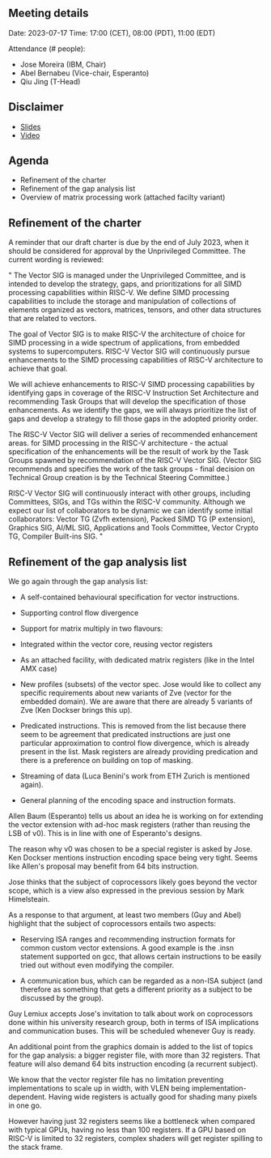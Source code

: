 ## Meeting details

Date: 2023-07-17
Time: 17:00 (CET), 08:00 (PDT), 11:00 (EDT)

Attendance (# people):

- Jose Moreira (IBM, Chair)
- Abel Bernabeu (Vice-chair, Esperanto)
- Qiu Jing (T-Head)

## Disclaimer

- [Slides](https://docs.google.com/presentation/d/1LNhpuNwU54TgwGfcl-Fgf4HUFxCxh0AztPaeqMuRQRw)
- [Video](https://drive.google.com/file/d/1y_XWJus8M5ZwSQ2cvEOzCjlOmsmXOnN4/view)

## Agenda
- Refinement of the charter
- Refinement of the gap analysis list
- Overview of matrix processing work (attached facilty variant)

## Refinement of the charter
A reminder that our draft charter is due by the end of July 2023, when it should be considered for approval by the Unprivileged Committee. The current wording is reviewed:

"
The Vector SIG is managed under the Unprivileged Committee, and is intended to develop the strategy, gaps, and prioritizations for all SIMD processing capabilities within RISC-V. We define SIMD processing capabilities to include the storage and manipulation of collections of elements organized as vectors, matrices, tensors, and other data structures that are related to vectors.



The goal of Vector SIG is to make RISC-V the architecture of choice for SIMD processing in a wide spectrum of applications, from embedded systems to supercomputers. RISC-V Vector SIG will continuously pursue enhancements to the SIMD processing capabilities of RISC-V architecture to achieve that goal.



We will achieve enhancements to RISC-V SIMD processing capabilities by identifying gaps in coverage of the RISC-V Instruction Set Architecture and recommending Task Groups that will develop the specification of those enhancements. As we identify the gaps, we will always prioritize the list of gaps and develop a strategy to fill those gaps in the adopted priority order.



The RISC-V Vector SIG will deliver a series of recommended enhancement areas. for SIMD processing in the RISC-V architecture - the actual specification of the enhancements will be the result of work by the Task Groups spawned by recommendation of the RISC-V Vector SIG. (Vector SIG recommends and specifies the work of the task groups - final decision on Technical Group creation is by the Technical Steering Committee.)



RISC-V Vector SIG will continuously interact with other groups, including Committees, SIGs, and TGs within the RISC-V community. Although we expect our list of collaborators to be dynamic we can identify some initial collaborators: Vector TG (Zvfh extension), Packed SIMD TG (P extension), Graphics SIG, AI/ML SIG, Applications and Tools Committee, Vector Crypto TG, Compiler Built-ins SIG.
"


## Refinement of the gap analysis list



We go again through the gap analysis list:



- A self-contained behavioural specification for vector instructions.



- Supporting control flow divergence



- Support for matrix multiply in two flavours:

* Integrated within the vector core, reusing vector registers

* As an attached facility, with dedicated matrix registers (like in the Intel AMX case)



- New profiles (subsets) of the vector spec. Jose would like to collect any specific requirements about new variants of Zve (vector for the embedded domain). We are aware that there are already 5 variants of Zve (Ken Dockser brings this up).



- Predicated instructions. This is removed from the list because there seem to be agreement that predicated instructions are just one particular approximation to control flow divergence, which is already present in the list. Mask registers are already providing predication and there is a preference on building on top of masking.



- Streaming of data (Luca Benini's work from ETH Zurich is mentioned again).



- General planning of the encoding space and instruction formats.



Allen Baum (Esperanto) tells us about an idea he is working on for extending the vector extension with ad-hoc mask registers (rather than reusing the LSB of v0). This is in line with one of Esperanto's designs.



The reason why v0 was chosen to be a special register is asked by Jose. Ken Dockser mentions instruction encoding space being very tight. Seems like Allen's proposal may benefit from 64 bits instruction.



Jose thinks that the subject of coprocessors likely goes beyond the vector scope, which is a view also expressed in the previous session by Mark Himelsteain.



As a response to that argument, at least two members (Guy and Abel) highlight that the subject of coprocessors entails two aspects:



- Reserving ISA ranges and recommending instruction formats for common custom vector extensions. A good example is the .insn statement supported on gcc, that allows certain instructions to be easily tried out without even modifying the compiler.



- A communication bus, which can be regarded as a non-ISA subject (and therefore as something that gets a different priority as a subject to be discussed by the group).



Guy Lemiux accepts Jose's invitation to talk about work on coprocessors done within his university research group, both in terms of ISA implications and communication buses. This will be scheduled whenever Guy is ready.



An additional point from the graphics domain is added to the list of topics for the gap analysis: a bigger register file, with more than 32 registers. That feature will also demand 64 bits instruction encoding (a recurrent subject).



We know that the vector register file has no limitation preventing implementations to scale up in width, with VLEN being implementation-dependent. Having wide registers is actually good for shading many pixels in one go.



However having just 32 registers seems like a bottleneck when compared with typical GPUs, having no less than 100 registers. If a GPU based on RISC-V is limited to 32 registers, complex shaders will get register spilling to the stack frame.
